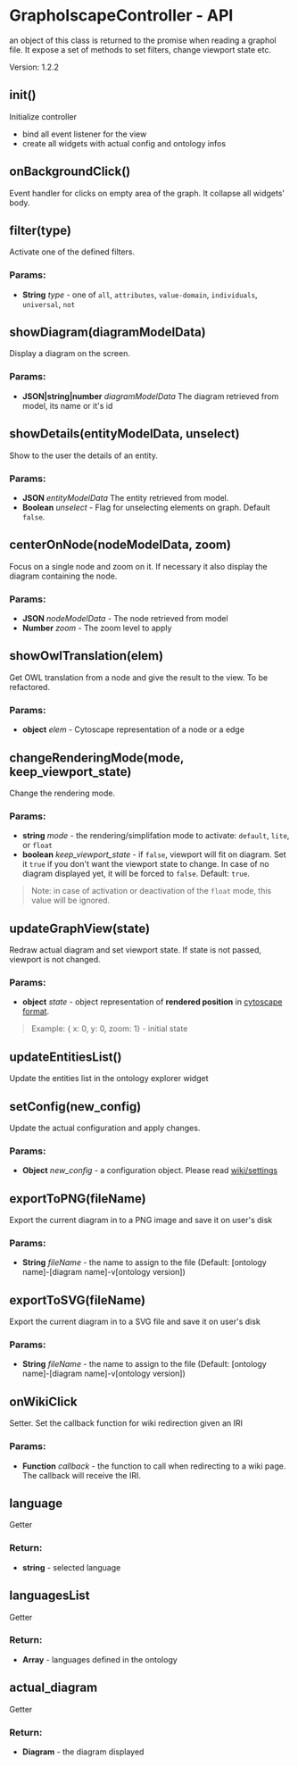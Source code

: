 

<!-- Start src/grapholscape-controller.js -->

# GrapholscapeController - API
an object of this class is returned to the promise when reading a graphol file.
It expose a set of methods to set filters, change viewport state etc.

Version: 1.2.2 <!-- don't touch, automatic version injection, see src/doc/doc.js -->

## init()

Initialize controller
 - bind all event listener for the view
 - create all widgets with actual config and ontology infos

## onBackgroundClick()

Event handler for clicks on empty area of the graph.
It collapse all widgets' body.

## filter(type)

Activate one of the defined filters.

### Params:

* **String** *type* - one of `all`, `attributes`, `value-domain`, `individuals`, `universal`, `not`

## showDiagram(diagramModelData)

Display a diagram on the screen.

### Params:

* **JSON|string|number** *diagramModelData* The diagram retrieved from model, its name or it's id

## showDetails(entityModelData, unselect)

Show to the user the details of an entity.

### Params:

* **JSON** *entityModelData* The entity retrieved from model.
* **Boolean** *unselect* - Flag for unselecting elements on graph. Default `false`.

## centerOnNode(nodeModelData, zoom)

Focus on a single node and zoom on it.
If necessary it also display the diagram containing the node.

### Params:

* **JSON** *nodeModelData* - The node retrieved from model
* **Number** *zoom* - The zoom level to apply

## showOwlTranslation(elem)

Get OWL translation from a node and give the result to the view.
To be refactored.

### Params:

* **object** *elem* - Cytoscape representation of a node or a edge

## changeRenderingMode(mode, keep_viewport_state)

Change the rendering mode.

### Params:

* **string** *mode* - the rendering/simplifation mode to activate: `default`, `lite`, or `float`
* **boolean** *keep_viewport_state* - if `false`, viewport will fit on diagram. Set it `true` if you don't want the viewport state to change.
In case of no diagram displayed yet, it will be forced to `false`.
Default: `true`.

> Note: in case of activation or deactivation of the `float` mode, this value will be ignored.

## updateGraphView(state)

Redraw actual diagram and set viewport state. If state is not passed, viewport is not changed.

### Params:

* **object** *state* - object representation of **rendered position** in [cytoscape format](https://js.cytoscape.org/#notation/position). 
> Example: { x: 0, y: 0, zoom: 1} - initial state

## updateEntitiesList()

Update the entities list in the ontology explorer widget

## setConfig(new_config)

Update the actual configuration and apply changes.

### Params:

* **Object** *new_config* - a configuration object. Please read [wiki/settings](https://github.com/obdasystems/grapholscape/wiki/Settings)

## exportToPNG(fileName)

Export the current diagram in to a PNG image and save it on user's disk

### Params:

* **String** *fileName* - the name to assign to the file (Default: [ontology name]-[diagram name]-v[ontology version])

## exportToSVG(fileName)

Export the current diagram in to a SVG file and save it on user's disk

### Params:

* **String** *fileName* - the name to assign to the file (Default: [ontology name]-[diagram name]-v[ontology version])

## onWikiClick

Setter.
Set the callback function for wiki redirection given an IRI

### Params:

* **Function** *callback* - the function to call when redirecting to a wiki page. The callback will receive the IRI.

## language

Getter

### Return:

* **string** - selected language

## languagesList

Getter

### Return:

* **Array** - languages defined in the ontology

## actual_diagram

Getter

### Return:

* **Diagram** - the diagram displayed

<!-- End src/grapholscape-controller.js -->

